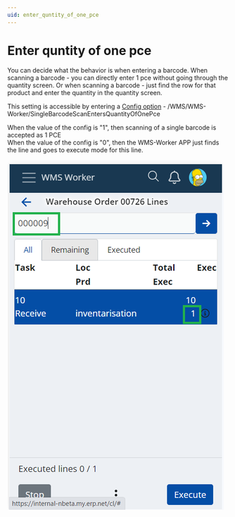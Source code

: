 ```yaml
---
uid: enter_quntity_of_one_pce
---
```


# Enter quntity of one pce

You can decide what the behavior is when entering a barcode.
When scanning a barcode - you can directly enter 1 pce without going through the quantity screen. 
Or when scanning a barcode - just find the row for that product and enter the quantity in the quantity screen.

This setting is accessible by entering a [Config option](/tech/reference/config-options-reference.md) - /WMS/WMS-Worker/SingleBarcodeScanEntersQuantityOfOnePce

When the value of the config is "1", then scanning of a single barcode is accepted as 1 PCE <br>
When the value of the config is "0", then the WMS-Worker APP just finds the line and goes to execute mode for this line. 

![Enter Quantity of one pce](pictures/enter-quantity-of-one-pce.png)
